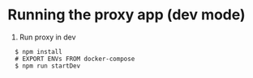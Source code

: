 Running the proxy app (dev mode)
================================

1. Run proxy in dev
```
  $ npm install
  # EXPORT ENVs FROM docker-compose
  $ npm run startDev
```
